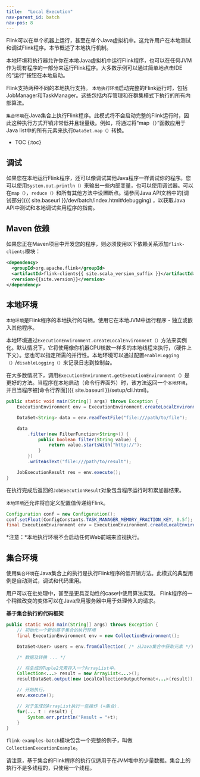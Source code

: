 ```yaml
---
title:  "Local Execution"
nav-parent_id: batch
nav-pos: 8
---
```

<!--
Licensed to the Apache Software Foundation (ASF) under one
or more contributor license agreements.  See the NOTICE file
distributed with this work for additional information
regarding copyright ownership.  The ASF licenses this file
to you under the Apache License, Version 2.0 (the
"License"); you may not use this file except in compliance
with the License.  You may obtain a copy of the License at

  http://www.apache.org/licenses/LICENSE-2.0

Unless required by applicable law or agreed to in writing,
software distributed under the License is distributed on an
"AS IS" BASIS, WITHOUT WARRANTIES OR CONDITIONS OF ANY
KIND, either express or implied.  See the License for the
specific language governing permissions and limitations
under the License.
-->

Flink可以在单个机器上运行，甚至在单个Java虚拟机中。这允许用户在本地测试和调试Flink程序。本节概述了本地执行机制。

本地环境和执行器允许你在本地Java虚拟机中运行Flink程序，也可以在任何JVM作为现有程序的一部分来运行Flink程序。大多数示例可以通过简单地点击IDE的“运行”按钮在本地启动。

Flink支持两种不同的本地执行支持。 `本地执行环境`启动完整的Flink运行时，包括JobManager和TaskManager。这些包括内存管理和在群集模式下执行的所有内部算法。


`集合环境`在Java集合上执行Flink程序。此模式将不会启动完整的Flink运行时，因此这种执行方式开销非常低并且轻量级。例如，将通过将“map（）”函数应用于Java list中的所有元素来执行`DataSet.map（）`转换。

* TOC
{:toc}


## 调试

如果您在本地运行Flink程序，还可以像调试其他Java程序一样调试你的程序。您可以使用`System.out.println（）`来输出一些内部变量，也可以使用调试器。可以在`map（）`，`reduce（）`和所有其他方法中设置断点。请参阅Java API文档中的[调试部分]({{ site.baseurl }}/dev/batch/index.html#debugging) ，以获取Java API中测试和本地调试实用程序的指南。

## Maven 依赖

如果您正在Maven项目中开发您的程序，则必须使用以下依赖关系添加`flink-clients`模块：

~~~xml
<dependency>
  <groupId>org.apache.flink</groupId>
  <artifactId>flink-clients{{ site.scala_version_suffix }}</artifactId>
  <version>{{site.version}}</version>
</dependency>
~~~

## 本地环境

`本地环境`是Flink程序的本地执行的句柄。使用它在本地JVM中运行程序 - 独立或嵌入其他程序。

本地环境通过`ExecutionEnvironment.createLocalEnvironment（）`方法来实例化。默认情况下，它将使用像你机器CPU核数一样多的本地线程来执行，（硬件上下文）。您也可以指定所需的并行性。本地环境可以通过配置`enableLogging（）`/`disableLogging（）`来记录日志到控制台。

在大多数情况下，调用`ExecutionEnvironment.getExecutionEnvironment（）`是更好的方法。当程序在本地启动（命令行界面外）时，该方法返回一个`本地环境`，并且当程序被[命令行界面]({{ site.baseurl }}/setup/cli.html)。

~~~java
public static void main(String[] args) throws Exception {
    ExecutionEnvironment env = ExecutionEnvironment.createLocalEnvironment();

    DataSet<String> data = env.readTextFile("file:///path/to/file");

    data
        .filter(new FilterFunction<String>() {
            public boolean filter(String value) {
                return value.startsWith("http://");
            }
        })
        .writeAsText("file:///path/to/result");

    JobExecutionResult res = env.execute();
}
~~~


在执行完成后返回的`JobExecutionResult`对象包含程序运行时和累加器结果。


`本地环境`还允许将自定义配置值传递给Flink。

~~~java
Configuration conf = new Configuration();
conf.setFloat(ConfigConstants.TASK_MANAGER_MEMORY_FRACTION_KEY, 0.5f);
final ExecutionEnvironment env = ExecutionEnvironment.createLocalEnvironment(conf);
~~~

*注意：*本地执行环境不会启动任何Web前端来监视执行。

## 集合环境

使用`集合环境`在Java集合上的执行是执行Flink程序的低开销方法。此模式的典型用例是自动测试，调试和代码重用。

用户可以在批处理中，甚至是更具互动性的case中使用算法实现。 Flink程序的一个稍微改变的变体可以在Java应用服务器中用于处理传入的请求。

**基于集合执行的代码框架**

~~~java
public static void main(String[] args) throws Exception {
    // 初始化一个新的基于集合的执行环境
    final ExecutionEnvironment env = new CollectionEnvironment();

    DataSet<User> users = env.fromCollection( /* 从Java集合中获取元素 */);

    /* 数据及转换 ... */

    // 将生成的Tuple2元素存入一个ArrayList中。
    Collection<...> result = new ArrayList<...>();
    resultDataSet.output(new LocalCollectionOutputFormat<...>(result));

    // 开始执行。
    env.execute();

    // 对于生成的ArrayList执行一些操作 (=集合).
    for(... t : result) {
        System.err.println("Result = "+t);
    }
}
~~~

`flink-examples-batch`模块包含一个完整的例子，叫做`CollectionExecutionExample`。

请注意，基于集合的Flink程序的执行仅适用于在JVM堆中的少量数据。集合上的执行不是多线程的，只使用一个线程。

